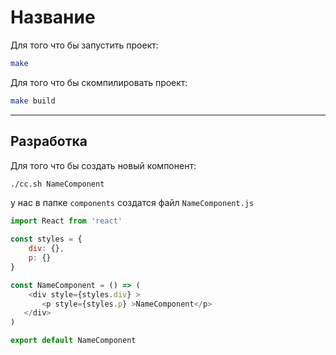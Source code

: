 # Название

Для того что бы запустить проект:

```sh
make
```

Для того что бы скомпилировать проект:

```sh
make build
```

---

## Разработка

Для того что бы создать новый компонент:

```sh
./cc.sh NameComponent
```

у нас в папке `components` создатся файл `NameComponent.js`

```js
import React from 'react'

const styles = {
    div: {},
    p: {}
}

const NameComponent = () => (
    <div style={styles.div} >
       <p style={styles.p} >NameComponent</p>
   </div>
)

export default NameComponent

```
